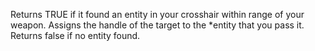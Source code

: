 Returns TRUE if it found an entity in your crosshair within range of your weapon. Assigns the handle of the target to the *entity that you pass it.
Returns false if no entity found.